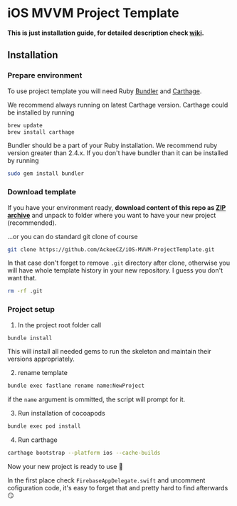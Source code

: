 # iOS MVVM Project Template

**This is just installation guide, for detailed description check [wiki](https://github.com/AckeeCZ/iOS-MVVM-ProjectTemplate/wiki).**

## Installation

### Prepare environment
To use project template you will need Ruby [Bundler](http://bundler.io) and [Carthage](https://github.com/Carthage/Carthage).

We recommend always running on latest Carthage version. Carthage could be installed by running

```bash
brew update
brew install carthage
```

Bundler should be a part of your Ruby installation. We recommend ruby version greater than 2.4.x. If you don't have bundler than it can be installed by running

```bash
sudo gem install bundler
```

### Download template
If you have your environment ready, **download content of this repo as [ZIP archive](https://github.com/AckeeCZ/iOS-MVVM-ProjectTemplate/archive/master.zip)** and unpack to folder where you want to have your new project (recommended).

...or you can do standard git clone of course
```bash
git clone https://github.com/AckeeCZ/iOS-MVVM-ProjectTemplate.git
```
In that case don't forget to remove `.git` directory after clone, otherwise you will have whole template history in your new repository. I guess you don't want that.
```bash
rm -rf .git
```

### Project setup

1. In the project root folder call
```bash
bundle install
```
This will install all needed gems to run the skeleton and maintain their versions appropriately.

2. rename template
```bash
bundle exec fastlane rename name:NewProject
```
if the `name` argument is ommitted, the script will prompt for it.

3. Run installation of cocoapods
```bash
bundle exec pod install
```

4. Run carthage
```bash
carthage bootstrap --platform ios --cache-builds
```

Now your new project is ready to use :tada:

In the first place check `FirebaseAppDelegate.swift` and uncomment cofiguration code, it's easy to forget that and pretty hard to find afterwards :smirk:
